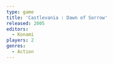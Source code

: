 ```yaml
---
type: game
title: 'Castlevania : Dawn of Sorrow'
released: 2005
editors: 
  - Konami
players: 2
genres:
  - Action
---
```

